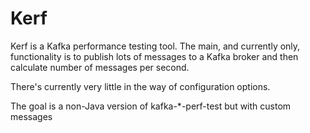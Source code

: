 # Kerf

Kerf is a Kafka performance testing tool.  The main, and currently only, functionality is to publish lots of messages to a Kafka broker and then calculate number of messages per second.

There's currently very little in the way of configuration options.

The goal is a non-Java version of kafka-*-perf-test but with custom messages
